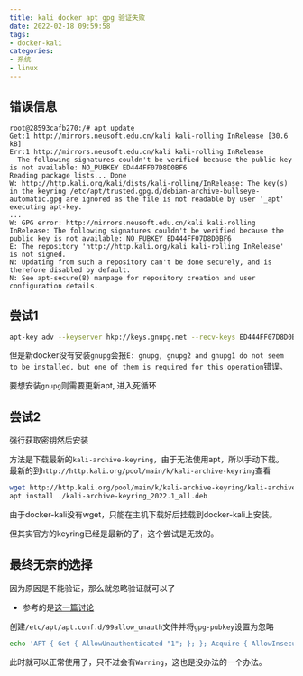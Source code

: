 ```yaml
---
title: kali docker apt gpg 验证失败
date: 2022-02-18 09:59:58
tags:
- docker-kali
categories:
- 系统
- linux
---
```


## 错误信息

```
root@28593cafb270:/# apt update
Get:1 http://mirrors.neusoft.edu.cn/kali kali-rolling InRelease [30.6 kB]
Err:1 http://mirrors.neusoft.edu.cn/kali kali-rolling InRelease
  The following signatures couldn't be verified because the public key is not available: NO_PUBKEY ED444FF07D8D0BF6
Reading package lists... Done
W: http://http.kali.org/kali/dists/kali-rolling/InRelease: The key(s) in the keyring /etc/apt/trusted.gpg.d/debian-archive-bullseye-automatic.gpg are ignored as the file is not readable by user '_apt' executing apt-key.
...
W: GPG error: http://mirrors.neusoft.edu.cn/kali kali-rolling InRelease: The following signatures couldn't be verified because the public key is not available: NO_PUBKEY ED444FF07D8D0BF6
E: The repository 'http://http.kali.org/kali kali-rolling InRelease' is not signed.
N: Updating from such a repository can't be done securely, and is therefore disabled by default.
N: See apt-secure(8) manpage for repository creation and user configuration details.
```

## 尝试1

```bash
apt-key adv --keyserver hkp://keys.gnupg.net --recv-keys ED444FF07D8D0BF6
```

但是新docker没有安装`gnupg`会报`E: gnupg, gnupg2 and gnupg1 do not seem to be installed, but one of them is required for this operation`错误。

要想安装`gnupg`则需要更新apt, 进入死循环

## 尝试2

强行获取密钥然后安装

方法是下载最新的`kali-archive-keyring`，由于无法使用apt，所以手动下载。
最新的到`http://http.kali.org/pool/main/k/kali-archive-keyring`查看

```bash
wget http://http.kali.org/pool/main/k/kali-archive-keyring/kali-archive-keyring_2022.1_all.deb
apt install ./kali-archive-keyring_2022.1_all.deb
```

由于docker-kali没有wget，只能在主机下载好后挂载到docker-kali上安装。

但其实官方的keyring已经是最新的了，这个尝试是无效的。

## 最终无奈的选择

因为原因是不能验证，那么就忽略验证就可以了

- 参考的是[这一篇讨论](https://askubuntu.com/questions/74345/how-do-i-bypass-ignore-the-gpg-signature-checks-of-apt)


创建`/etc/apt/apt.conf.d/99allow_unauth`文件并将`gpg-pubkey`设置为忽略
```bash
echo 'APT { Get { AllowUnauthenticated "1"; }; }; Acquire { AllowInsecureRepositories "1"; AllowDowngradeToInsecureRepositories "1"; };' > /etc/apt/apt.conf.d/99allow_unauth
```

此时就可以正常使用了，只不过会有`Warning`，这也是没办法的一个办法。